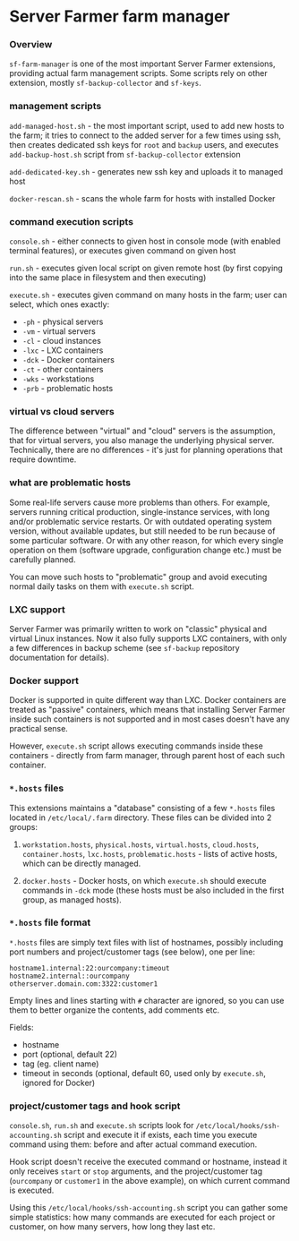# Server Farmer farm manager

### Overview

`sf-farm-manager` is one of the most important Server Farmer extensions, providing actual farm management scripts. Some scripts rely on other extension, mostly `sf-backup-collector` and `sf-keys`.

### management scripts

`add-managed-host.sh` - the most important script, used to add new hosts to the farm; it tries to connect to the added server for a few times using ssh, then creates dedicated ssh keys for `root` and `backup` users, and executes `add-backup-host.sh` script from `sf-backup-collector` extension

`add-dedicated-key.sh` - generates new ssh key and uploads it to managed host

`docker-rescan.sh` - scans the whole farm for hosts with installed Docker

### command execution scripts

`console.sh` - either connects to given host in console mode (with enabled terminal features), or executes given command on given host

`run.sh` - executes given local script on given remote host (by first copying into the same place in filesystem and then executing)

`execute.sh` - executes given command on many hosts in the farm; user can select, which ones exactly:
- `-ph` - physical servers
- `-vm` - virtual servers
- `-cl` - cloud instances
- `-lxc` - LXC containers
- `-dck` - Docker containers
- `-ct` - other containers
- `-wks` - workstations
- `-prb` - problematic hosts

### virtual vs cloud servers

The difference between "virtual" and "cloud" servers is the assumption, that for virtual servers, you also manage the underlying physical server. Technically, there are no differences - it's just for planning operations that require downtime.

### what are problematic hosts

Some real-life servers cause more problems than others. For example, servers running critical production, single-instance services, with long and/or problematic service restarts. Or with outdated operating system version, without available updates, but still needed to be run because of some particular software. Or with any other reason, for which every single operation on them (software upgrade, configuration change etc.) must be carefully planned.

You can move such hosts to "problematic" group and avoid executing normal daily tasks on them with `execute.sh` script.

### LXC support

Server Farmer was primarily written to work on "classic" physical and virtual Linux instances. Now it also fully supports LXC containers, with only a few differences in backup scheme (see `sf-backup` repository documentation for details).

### Docker support

Docker is supported in quite different way than LXC. Docker containers are treated as "passive" containers, which means that installing Server Farmer inside such containers is not supported and in most cases doesn't have any practical sense.

However, `execute.sh` script allows executing commands inside these containers - directly from farm manager, through parent host of each such container.

### `*.hosts` files

This extensions maintains a "database" consisting of a few `*.hosts` files located in `/etc/local/.farm` directory. These files can be divided into 2 groups:

1. `workstation.hosts`, `physical.hosts`, `virtual.hosts`, `cloud.hosts`, `container.hosts`, `lxc.hosts`, `problematic.hosts` - lists of active hosts, which can be directly managed.

2. `docker.hosts` - Docker hosts, on which `execute.sh` should execute commands in `-dck` mode (these hosts must be also included in the first group, as managed hosts).

### `*.hosts` file format

`*.hosts` files are simply text files with list of hostnames, possibly including port numbers and project/customer tags (see below), one per line:

```
hostname1.internal:22:ourcompany:timeout
hostname2.internal::ourcompany
otherserver.domain.com:3322:customer1
```

Empty lines and lines starting with `#` character are ignored, so you can use them to better organize the contents, add comments etc.

Fields:
- hostname
- port (optional, default 22)
- tag (eg. client name)
- timeout in seconds (optional, default 60, used only by `execute.sh`, ignored for Docker)

### project/customer tags and hook script

`console.sh`, `run.sh` and `execute.sh` scripts look for `/etc/local/hooks/ssh-accounting.sh` script and execute it if exists, each time you execute command using them: before and after actual command execution.

Hook script doesn't receive the executed command or hostname, instead it only receives `start` or `stop` arguments, and the project/customer tag (`ourcompany` or `customer1` in the above example), on which current command is executed.

Using this `/etc/local/hooks/ssh-accounting.sh` script you can gather some simple statistics: how many commands are executed for each project or customer, on how many servers, how long they last etc.
